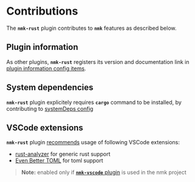 # Contributions

The **`nmk-rust`** plugin contributes to **`nmk`** features as described below.

## Plugin information

As other plugins, **`nmk-rust`** registers its version and documentation link in [plugin information config items](https://nmk-base.readthedocs.io/en/stable/extend.html#plugin-information).

## System dependencies

**`nmk-rust`** plugin explicitely requires **`cargo`** command to be installed, by contributing to [systemDeps config](https://nmk-base.readthedocs.io/en/stable/extend.html#system-dependencies)

## VSCode extensions

**`nmk-rust`** plugin [recommends](https://nmk-vscode.readthedocs.io/en/stable/extend.html#extensions) usage of following VSCode extensions: 
* [rust-analyzer](https://marketplace.visualstudio.com/items?itemName=rust-lang.rust-analyzer) for generic rust support
* [Even Better TOML](https://marketplace.visualstudio.com/items?itemName=tamasfe.even-better-toml) for toml support

> **Note:** enabled only if [**`nmk-vscode`** plugin](https://nmk-vscode.readthedocs.io/) is used in the nmk project

